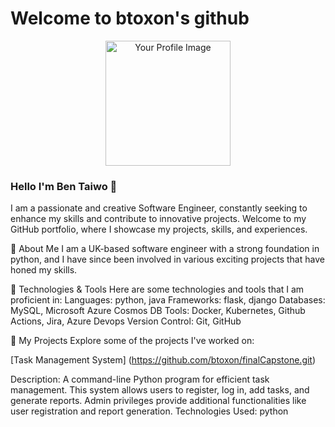 

# Welcome to btoxon's github
<div align="center">
  <img width="200" src="https://placekitten.com/200/200" alt="Your Profile Image">
</div>

### Hello I'm Ben Taiwo 👋
I am a passionate and creative Software Engineer, constantly seeking to enhance my skills and contribute to innovative projects. Welcome to my GitHub portfolio, where I showcase my projects, skills, and experiences.


🚀 About Me
I am a UK-based software engineer with a strong foundation in python, and I have since been involved in various exciting projects that have honed my skills.


🔧 Technologies & Tools
Here are some technologies and tools that I am proficient in:
Languages: python, java
Frameworks: flask, django
Databases: MySQL, Microsoft Azure Cosmos DB
Tools: Docker, Kubernetes, Github Actions, Jira, Azure Devops
Version Control: Git, GitHub


🌱 My Projects
Explore some of the projects I've worked on:

[Task Management System] (https://github.com/btoxon/finalCapstone.git)

Description: A command-line Python program for efficient task management. This system allows users to register, log in, add tasks, and generate reports. Admin privileges provide additional functionalities like user registration and report generation.
Technologies Used: python


<!--
**btoxon/btoxon** is a ✨ _special_ ✨ repository because its `README.md` (this file) appears on your GitHub profile.

Here are some ideas to get you started:

- 🔭 I’m currently working on ...
- 🌱 I’m currently learning ...
- 👯 I’m looking to collaborate on ...
- 🤔 I’m looking for help with ...
- 💬 Ask me about ...
- 📫 How to reach me: ...
- 😄 Pronouns: ...
- ⚡ Fun fact: ...
-->
